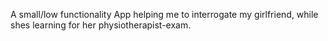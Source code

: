 A small/low functionality App helping me to interrogate my girlfriend, while shes learning for her physiotherapist-exam.

